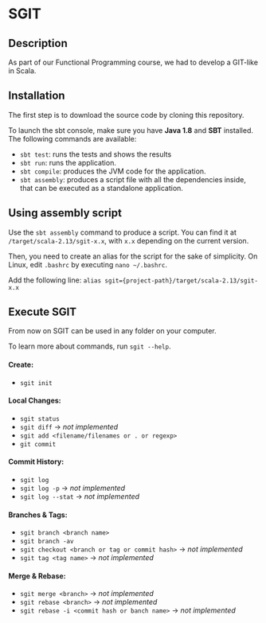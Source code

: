 # SGIT

## Description
As part of our Functional Programming course, we had to develop a GIT-like in Scala.

## Installation
The first step is to download the source code by cloning this repository.

To launch the sbt console, make sure you have **Java 1.8** and **SBT** installed. The following commands are available:
- `sbt test`: runs the tests and shows the results
- `sbt run`: runs the application.
- `sbt compile`: produces the JVM code for the application.
- `sbt assembly`: produces a script file with all the dependencies inside, that can be executed as a standalone application.

## Using assembly script
Use the `sbt assembly` command to produce a script. You can find it at `/target/scala-2.13/sgit-x.x`, with `x.x` depending on the current version.

Then, you need to create an alias for the script for the sake of simplicity. 
On Linux, edit `.bashrc` by executing `nano ~/.bashrc`.

Add the following line: `alias sgit={project-path}/target/scala-2.13/sgit-x.x`

## Execute SGIT
From now on SGIT can be used in any folder on your computer.

To learn more about commands, run `sgit --help`.
#### Create:
- `sgit init`

#### Local Changes:
- `sgit status`
- `sgit diff` -> _not implemented_
- `sgit add <filename/filenames or . or regexp>`
- `git commit`

#### Commit History:
- `sgit log`
- `sgit log -p` -> _not implemented_
- `sgit log --stat` -> _not implemented_

#### Branches & Tags:
- `sgit branch <branch name>`
- `sgit branch -av`
- `sgit checkout <branch or tag or commit hash>` -> _not implemented_
- `sgit tag <tag name>` -> _not implemented_

#### Merge & Rebase:
- `sgit merge <branch>` -> _not implemented_
- `sgit rebase <branch>` -> _not implemented_
- `sgit rebase -i <commit hash or banch name>` -> _not implemented_